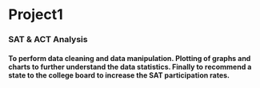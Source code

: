 # Project1
### SAT & ACT Analysis 
#### To perform data cleaning and data manipulation. Plotting of graphs and charts to further understand the data statistics. Finally to recommend a state to the college board to increase the SAT participation rates.
